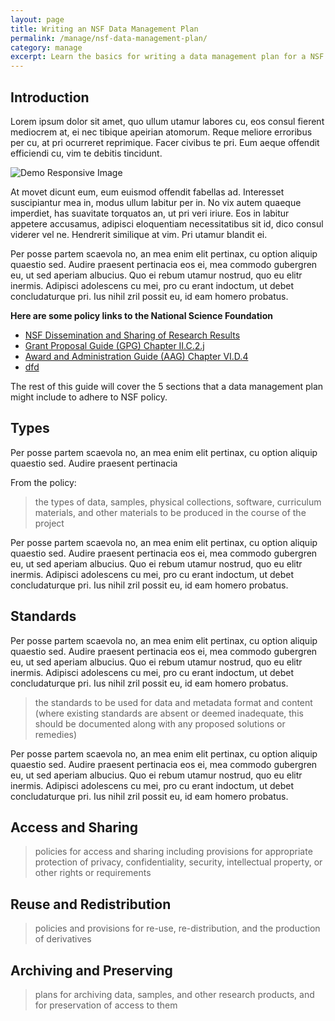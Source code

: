 ```yaml
---
layout: page
title: Writing an NSF Data Management Plan
permalink: /manage/nsf-data-management-plan/
category: manage
excerpt: Learn the basics for writing a data management plan for a NSF grant application.
---
```


## Introduction 

Lorem ipsum dolor sit amet, quo ullum utamur labores cu, eos consul fierent mediocrem at, ei nec tibique apeirian atomorum. Reque meliore erroribus per cu, at pri ocurreret reprimique. Facer civibus te pri. Eum aeque offendit efficiendi cu, vim te debitis tincidunt.

<img src="/assets/images/demo-responsive.jpg" class="img-responsive center-block" alt="Demo Responsive Image" />  

At movet dicunt eum, eum euismod offendit fabellas ad. Interesset suscipiantur mea in, modus ullum labitur per in. No vix autem quaeque imperdiet, has suavitate torquatos an, ut pri veri iriure. Eos in labitur appetere accusamus, adipisci eloquentiam necessitatibus sit id, dico consul viderer vel ne. Hendrerit similique at vim. Pri utamur blandit ei.

Per posse partem scaevola no, an mea enim elit pertinax, cu option aliquip quaestio sed. Audire praesent pertinacia eos ei, mea commodo gubergren eu, ut sed aperiam albucius. Quo ei rebum utamur nostrud, quo eu elitr inermis. Adipisci adolescens cu mei, pro cu erant indoctum, ut debet concludaturque pri. Ius nihil zril possit eu, id eam homero probatus.

**Here are some policy links to the National Science Foundation**

+ [NSF Dissemination and Sharing of Research Results](http://www.nsf.gov/bfa/dias/policy/dmp.jsp)
+ [Grant Proposal Guide (GPG) Chapter II.C.2.j](http://www.nsf.gov/pubs/policydocs/pappguide/nsf15001/gpg_2.jsp#dmp)
+ [Award and Administration Guide (AAG) Chapter VI.D.4](http://www.nsf.gov/pubs/policydocs/pappguide/nsf15001/aag_6.jsp#VID4)
+ <a href="http://www.google.com">dfd</a>

The rest of this guide will cover the 5 sections that a data management plan might include to adhere to NSF policy. 

## Types 

Per posse partem scaevola no, an mea enim elit pertinax, cu option aliquip quaestio sed. Audire praesent pertinacia 

From the policy:

> the types of data, samples, physical collections, software, curriculum materials, and other materials to be produced in the course of the project

Per posse partem scaevola no, an mea enim elit pertinax, cu option aliquip quaestio sed. Audire praesent pertinacia eos ei, mea commodo gubergren eu, ut sed aperiam albucius. Quo ei rebum utamur nostrud, quo eu elitr inermis. Adipisci adolescens cu mei, pro cu erant indoctum, ut debet concludaturque pri. Ius nihil zril possit eu, id eam homero probatus.


## Standards 

Per posse partem scaevola no, an mea enim elit pertinax, cu option aliquip quaestio sed. Audire praesent pertinacia eos ei, mea commodo gubergren eu, ut sed aperiam albucius. Quo ei rebum utamur nostrud, quo eu elitr inermis. Adipisci adolescens cu mei, pro cu erant indoctum, ut debet concludaturque pri. Ius nihil zril possit eu, id eam homero probatus.


> the standards to be used for data and metadata format and content (where existing standards are absent or deemed inadequate, this should be documented along with any proposed solutions or remedies)

Per posse partem scaevola no, an mea enim elit pertinax, cu option aliquip quaestio sed. Audire praesent pertinacia eos ei, mea commodo gubergren eu, ut sed aperiam albucius. Quo ei rebum utamur nostrud, quo eu elitr inermis. Adipisci adolescens cu mei, pro cu erant indoctum, ut debet concludaturque pri. Ius nihil zril possit eu, id eam homero probatus.

## Access and Sharing

> policies for access and sharing including provisions for appropriate protection of privacy, confidentiality, security, intellectual property, or other rights or requirements

## Reuse and Redistribution  

> policies and provisions for re-use, re-distribution, and the production of derivatives

## Archiving and Preserving 

> plans for archiving data, samples, and other research products, and for preservation of access to them

